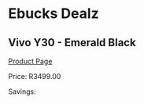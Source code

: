 
# Ebucks Dealz
## Vivo Y30 - Emerald Black
[Product Page](https://www.ebucks.com/web/shop/productSelected.do?prodId=1063694067&catId=714947548)

Price: R3499.00

Savings: 


	